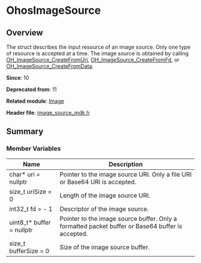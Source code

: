 # OhosImageSource
<!--Kit: Image Kit-->
<!--Subsystem: Multimedia-->
<!--Owner: @aulight02-->
<!--Designer: @liyang_bryan-->
<!--Tester: @xchaosioda-->
<!--Adviser: @zengyawen-->

## Overview

The struct describes the input resource of an image source. Only one type of resource is accepted at a time. The image source is obtained by calling [OH_ImageSource_CreateFromUri](capi-image-source-mdk-h.md#oh_imagesource_createfromuri), [OH_ImageSource_CreateFromFd](capi-image-source-mdk-h.md#oh_imagesource_createfromfd), or [OH_ImageSource_CreateFromData](capi-image-source-mdk-h.md#oh_imagesource_createfromdata).

**Since**: 10

**Deprecated from**: 11

**Related module**: [Image](capi-image.md)

**Header file**: [image_source_mdk.h](capi-image-source-mdk-h.md)

## Summary

### Member Variables

| Name| Description|
| -- | -- |
| char* uri = nullptr | Pointer to the image source URI. Only a file URI or Base64 URI is accepted.|
| size_t uriSize = 0 | Length of the image source URI.|
| int32_t fd = - 1 | Descriptor of the image source.|
| uint8_t* buffer = nullptr | Pointer to the image source buffer. Only a formatted packet buffer or Base64 buffer is accepted.|
| size_t bufferSize = 0 | Size of the image source buffer.|
